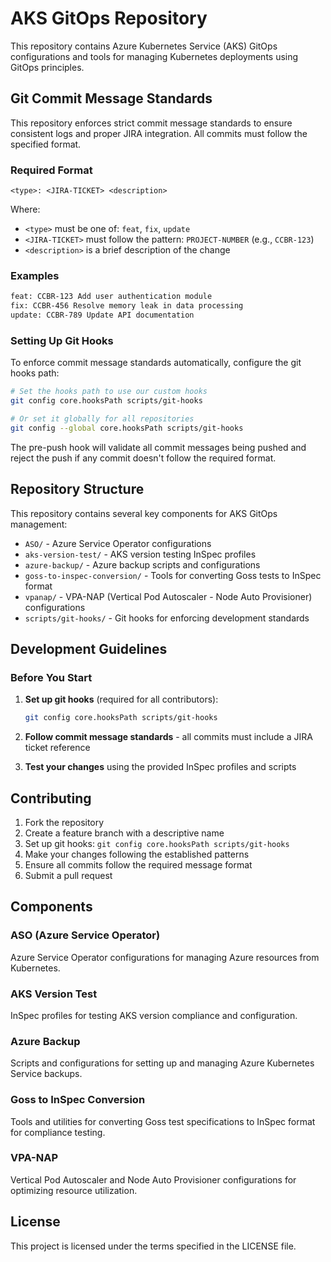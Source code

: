# AKS GitOps Repository

This repository contains Azure Kubernetes Service (AKS) GitOps configurations and tools for managing Kubernetes deployments using GitOps principles.

## Git Commit Message Standards

This repository enforces strict commit message standards to ensure consistent logs and proper JIRA integration. All commits must follow the specified format.

### Required Format

```
<type>: <JIRA-TICKET> <description>
```

Where:
- `<type>` must be one of: `feat`, `fix`, `update`
- `<JIRA-TICKET>` must follow the pattern: `PROJECT-NUMBER` (e.g., `CCBR-123`)
- `<description>` is a brief description of the change

### Examples

```bash
feat: CCBR-123 Add user authentication module
fix: CCBR-456 Resolve memory leak in data processing  
update: CCBR-789 Update API documentation
```

### Setting Up Git Hooks

To enforce commit message standards automatically, configure the git hooks path:

```bash
# Set the hooks path to use our custom hooks
git config core.hooksPath scripts/git-hooks

# Or set it globally for all repositories
git config --global core.hooksPath scripts/git-hooks
```

The pre-push hook will validate all commit messages being pushed and reject the push if any commit doesn't follow the required format.

## Repository Structure

This repository contains several key components for AKS GitOps management:

- `ASO/` - Azure Service Operator configurations
- `aks-version-test/` - AKS version testing InSpec profiles  
- `azure-backup/` - Azure backup scripts and configurations
- `goss-to-inspec-conversion/` - Tools for converting Goss tests to InSpec format
- `vpanap/` - VPA-NAP (Vertical Pod Autoscaler - Node Auto Provisioner) configurations
- `scripts/git-hooks/` - Git hooks for enforcing development standards

## Development Guidelines

### Before You Start

1. **Set up git hooks** (required for all contributors):
   ```bash
   git config core.hooksPath scripts/git-hooks
   ```

2. **Follow commit message standards** - all commits must include a JIRA ticket reference

3. **Test your changes** using the provided InSpec profiles and scripts

## Contributing

1. Fork the repository
2. Create a feature branch with a descriptive name
3. Set up git hooks: `git config core.hooksPath scripts/git-hooks`
4. Make your changes following the established patterns
5. Ensure all commits follow the required message format
6. Submit a pull request

## Components

### ASO (Azure Service Operator)
Azure Service Operator configurations for managing Azure resources from Kubernetes.

### AKS Version Test
InSpec profiles for testing AKS version compliance and configuration.

### Azure Backup
Scripts and configurations for setting up and managing Azure Kubernetes Service backups.

### Goss to InSpec Conversion
Tools and utilities for converting Goss test specifications to InSpec format for compliance testing.

### VPA-NAP
Vertical Pod Autoscaler and Node Auto Provisioner configurations for optimizing resource utilization.

## License

This project is licensed under the terms specified in the LICENSE file.
